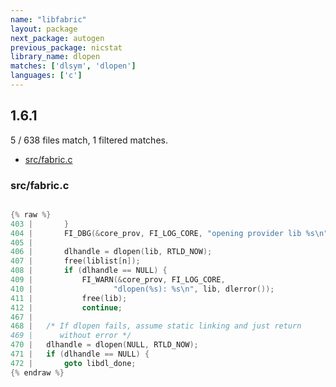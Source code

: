 ```yaml
---
name: "libfabric"
layout: package
next_package: autogen
previous_package: nicstat
library_name: dlopen
matches: ['dlsym', 'dlopen']
languages: ['c']
---
```

## 1.6.1
5 / 638 files match, 1 filtered matches.

 - [src/fabric.c](#srcfabricc)

### src/fabric.c

```c

{% raw %}
403 | 		}
404 | 		FI_DBG(&core_prov, FI_LOG_CORE, "opening provider lib %s\n", lib);
405 | 
406 | 		dlhandle = dlopen(lib, RTLD_NOW);
407 | 		free(liblist[n]);
408 | 		if (dlhandle == NULL) {
409 | 			FI_WARN(&core_prov, FI_LOG_CORE,
410 | 			       "dlopen(%s): %s\n", lib, dlerror());
411 | 			free(lib);
412 | 			continue;
467 | 
468 | 	/* If dlopen fails, assume static linking and just return
469 | 	   without error */
470 | 	dlhandle = dlopen(NULL, RTLD_NOW);
471 | 	if (dlhandle == NULL) {
472 | 		goto libdl_done;
{% endraw %}

```